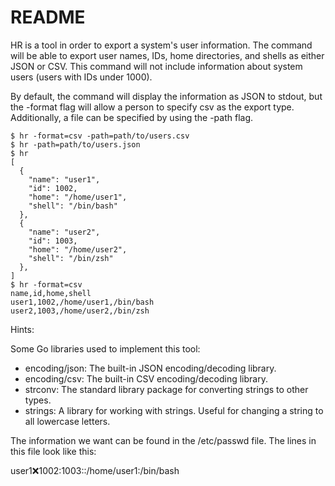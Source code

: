 # README

HR is a tool in order to export a system's user information. The command will be able to export user names, IDs, home directories, and shells as either JSON or CSV. This command will not include information about system users (users with IDs under 1000).

By default, the command will display the information as JSON to stdout, but the -format flag will allow a person to specify csv as the export type. Additionally, a file can be specified by using the -path flag.

~~~
$ hr -format=csv -path=path/to/users.csv
$ hr -path=path/to/users.json
$ hr
[
  {
    "name": "user1",
    "id": 1002,
    "home": "/home/user1",
    "shell": "/bin/bash"
  },
  {
    "name": "user2",
    "id": 1003,
    "home": "/home/user2",
    "shell": "/bin/zsh"
  },
]
$ hr -format=csv
name,id,home,shell
user1,1002,/home/user1,/bin/bash
user2,1003,/home/user2,/bin/zsh
~~~

Hints:

Some Go libraries used to implement this tool:

- encoding/json: The built-in JSON encoding/decoding library.
- encoding/csv: The built-in CSV encoding/decoding library.
- strconv: The standard library package for converting strings to other types.
- strings: A library for working with strings. Useful for changing a string to all lowercase letters.

The information we want can be found in the /etc/passwd file. The lines in this file look like this:

user1:x:1002:1003::/home/user1:/bin/bash
